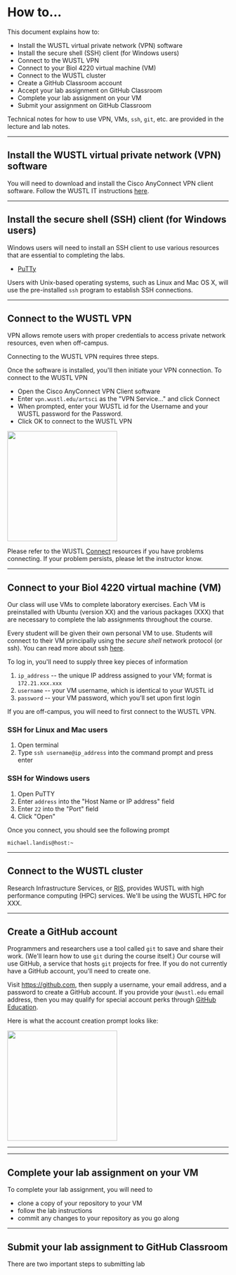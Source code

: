 # How to...

This document explains how to:
- Install the WUSTL virtual private network (VPN) software
- Install the secure shell (SSH) client (for Windows users)
- Connect to the WUSTL VPN
- Connect to your Biol 4220 virtual machine (VM)
- Connect to the WUSTL cluster
- Create a GitHub Classroom account
- Accept your lab assignment on GitHub Classroom
- Complete your lab assignment on your VM
- Submit your assignment on GitHub Classroom

Technical notes for how to use VPN, VMs, `ssh`, `git`, etc. are provided in the lecture and lab notes.

---

## Install the WUSTL virtual private network (VPN) software

You will need to download and install the Cisco AnyConnect VPN client software. Follow the WUSTL IT instructions [here](https://insideartsci.wustl.edu/connect-network-through-vpn).

---

## Install the secure shell (SSH) client (for Windows users)

Windows users will need to install an SSH client to use various resources that are essential to completing the labs.

- [PuTTy](https://www.putty.org/)


Users with Unix-based operating systems, such as Linux and Mac OS X, will use the pre-installed `ssh` program to establish SSH connections.

---

## Connect to the WUSTL VPN

VPN allows remote users with proper credentials to access private network resources, even when off-campus.

Connecting to the WUSTL VPN requires three steps.

Once the software is installed, you'll then initiate your VPN connection. To connect to the WUSTL VPN
- Open the Cisco AnyConnect VPN Client software
- Enter `vpn.wustl.edu/artsci` as the "VPN Service..." and click Connect
- When prompted, enter your WUSTL id for the Username and your WUSTL password for the Password.
- Click OK to connect to the WUSTL VPN

<img src="https://github.com/WUSTL-Biol4220/how_to/raw/master/assets/vpn_connect.png" width="250"/>

Please refer to the WUSTL [Connect](https://it.wustl.edu/items/connect/) resources if you have problems connecting. If your problem persists, please let the instructor know.

--- 

## Connect to your Biol 4220 virtual machine (VM)

Our class will use VMs to complete laboratory exercises. Each VM is preinstalled with Ubuntu (version XX) and the various packages (XXX) that are necessary to complete the lab assignments throughout the course.

Every student will be given their own personal VM to use. Students will connect to their VM principally using the *secure shell* network protocol (or ssh). You can read more about ssh [here](https://en.wikipedia.org/wiki/Secure_Shell).

To log in, you'll need to supply three key pieces of information
1. `ip_address` -- the unique IP address assigned to your VM; format is `172.21.xxx.xxx`
2. `username` -- your VM username, which is identical to your WUSTL id
3. `password` -- your VM password, which you'll set upon first login

If you are off-campus, you will need to first connect to the WUSTL VPN.

### SSH for Linux and Mac users
1. Open terminal
2. Type `ssh username@ip_address` into the command prompt and press enter

### SSH for Windows users
1. Open PuTTY
2. Enter `address` into the "Host Name or IP address" field
3. Enter `22` into the "Port" field
4. Click "Open"

Once you connect, you should see the following prompt

```
michael.landis@host:~
```

---

## Connect to the WUSTL cluster

Research Infrastructure Services, or [RIS](ris.wustl.edu), provides WUSTL with high performance computing (HPC) services.  We'll be using the WUSTL HPC for XXX. 

---

## Create a GitHub account

Programmers and researchers use a tool called `git` to save and share their work. (We'll learn how to use `git` during the course itself.) Our course will use GitHub, a service that hosts `git` projects for free. If you do not currently have a GitHub account, you'll need to create one.

Visit https://github.com, then supply a username, your email address, and a password to create a GitHub account. If you provide your `@wustl.edu` email address, then you may qualify for special account perks through [GitHub Education](https://education.github.com/).

Here is what the account creation prompt looks like:

<img src="https://github.com/WUSTL-Biol4220/how_to/raw/master/assets/github_new_account.png" width="250"/>


---


---

## Complete your lab assignment on your VM

To complete your lab assignment, you will need to
- clone a copy of your repository to your VM
- follow the lab instructions
- commit any changes to your repository as you go along


---

## Submit your lab assignment to GitHub Classroom

There are two important steps to submitting lab
